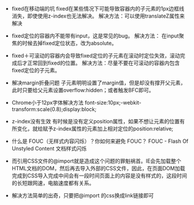 - fixed在移动端的坑
fixed在某些情况下可能导致容器内的子元素的1px边框线消失，即使使用z-index也无法解决。
解决方法：可以使用translateZ属性来解决

- fixed定位的容器内不能带有input，这是常见的bug。
解决方法： 在input聚焦的时候去掉fixed定位状态，改为absolute。

- fixed＋可滚动的容器内会导致fixed定位的子元素在滚动时定位失效，滚动完成后才正常回到fixed的位置。
解决方法：尽量不要在可滚动的容器内包含fixed定位的子元素。

-  解决margin折叠问题
子元素明明设置了margin值，但是却没有撑开父元素，此时只要给父元素设置overflow:hidden；或者触发BFC即可。

- Chrome小于12px字体解决方法
font-size:10px;-webkit-transform:scale(0.8);display:block;

- z-index没有生效
有时候是没有定义position属性，如果不想让元素的位置有所变化，就给赋予z-index属性的元素加上相对定位的position:relative;

- 什么是 FOUC（无样式内容闪烁）？你如何来避免 FOUC？
FOUC - Flash Of Unstyled Content 文档样式闪烁

- 而引用CSS文件的@import就是造成这个问题的罪魁祸首。IE会先加载整个HTML文档的DOM，然后再去导入外部的CSS文件，因此，在页面DOM加载完成到CSS导入完成中间会有一段时间页面上的内容是没有样式的，这段时间的长短跟网速，电脑速度都有关系。
- 解决方法简单的出奇，只要把@import 的css换成link链接即可
